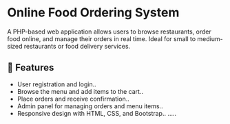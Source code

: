 # Online Food Ordering System

A PHP-based web application allows users to browse restaurants, order food online, and manage their orders in real time. Ideal for small to medium-sized restaurants or food delivery services.

## 🚀 Features
- User registration and login..
- Browse the menu and add items to the cart..
- Place orders and receive confirmation..
- Admin panel for managing orders and menu items..
- Responsive design with HTML, CSS, and Bootstrap..
.....

